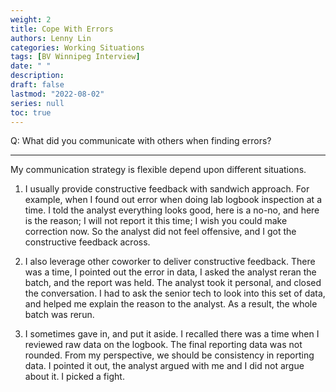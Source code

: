 ```yaml
---
weight: 2
title: Cope With Errors
authors: Lenny Lin
categories: Working Situations
tags: [BV Winnipeg Interview]
date: " "
description: 
draft: false
lastmod: "2022-08-02"
series: null
toc: true
---
```


Q: What did you communicate with others when finding errors?
<!--more-->

---

My communication strategy is flexible depend upon different situations.  

1) I usually provide constructive feedback with sandwich approach. For example, when I found out error when doing lab logbook inspection at a time. I told the analyst everything looks good, here is a no-no, and here is the reason; I will not report it this time; I wish you could make correction now. So the analyst did not feel offensive, and I got the constructive feedback across.  

2) I also leverage other coworker to deliver constructive feedback.  There was a time, I pointed out the error in data, I asked the analyst reran the batch, and the report was held.  The analyst took it personal, and closed the conversation.  I had to ask the senior tech to look into this set of data, and helped me explain the reason to the analyst.  As a result, the whole batch was rerun.  

3) I sometimes gave in, and put it aside. I recalled there was a time when I reviewed raw data on the logbook. The final reporting data was not rounded.  From my perspective, we should be consistency in reporting data.  I pointed it out, the analyst argued with me and I did not argue about it.  I picked a fight.  

